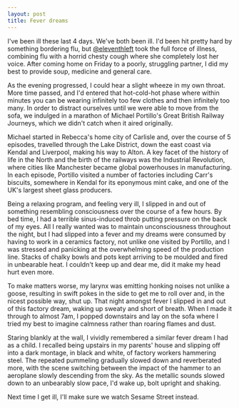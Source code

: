 ```yaml
---
layout: post
title: Fever dreams
---
```


I've been ill these last 4 days. We've both been ill. I'd been hit pretty hard by something bordering flu, but [@eleventhleft](http://www.twitter.com/eleventhleft) took the full force of illness, combining flu with a horrid chesty cough where she completely lost her voice. After coming home on Friday to a poorly, struggling partner, I did my best to provide soup, medicine and general care.

As the evening progressed, I could hear a slight wheeze in my own throat. More time passed, and I'd entered that hot-cold-hot phase where within minutes you can be wearing infinitely too few clothes and then infinitely too many. In order to distract ourselves until we were able to move from the sofa, we indulged in a marathon of Michael Portillo's Great British Railway Journeys, which we didn't catch when it aired originally.

Michael started in Rebecca's home city of Carlisle and, over the course of 5 episodes, travelled through the Lake District, down the east coast via Kendal and Liverpool, making his way to Alton. A key facet of the history of life in the North and the birth of the railways was the Industrial Revolution, where cities like Manchester became global powerhouses in manufacturing. In each episode, Portillo visited a number of factories including Carr's biscuits, somewhere in Kendal for its eponymous mint cake, and one of the UK's largest sheet glass producers.

Being a relaxing program, and feeling very ill, I slipped in and out of something resembling consciousness over the course of a few hours. By bed time, I had a terrible sinus-induced throb putting pressure on the back of my eyes. All I really wanted was to maintain unconsciousness throughout the night, but I had slipped into a fever and my dreams were consumed by having to work in a ceramics factory, not unlike one visited by Portillo, and I was stressed and panicking at the overwhelming speed of the production line. Stacks of chalky bowls and pots kept arriving to be moulded and fired in unbearable heat. I couldn't keep up and dear me, did it make my head hurt even more.

To make matters worse, my larynx was emitting honking noises not unlike a goose, resulting in swift pokes in the side to get me to roll over and, in the nicest possible way, shut up. That night amongst fever I slipped in and out of this factory dream, waking up sweaty and short of breath. When I made it through to almost 7am, I popped downstairs and lay on the sofa where I tried my best to imagine calmness rather than roaring flames and dust.

Staring blankly at the wall, I vividly remembered a similar fever dream I had as a child. I recalled being upstairs in my parents' house and slipping off into a dark montage, in black and white, of factory workers hammering steel.  The repeated pummeling gradually slowed down and reverberated more, with the scene switching between the impact of the hammer to an aeroplane slowly descending from the sky. As the metallic sounds slowed down to an unbearably slow pace, I'd wake up, bolt upright and shaking.

Next time I get ill, I'll make sure we watch Sesame Street instead.
